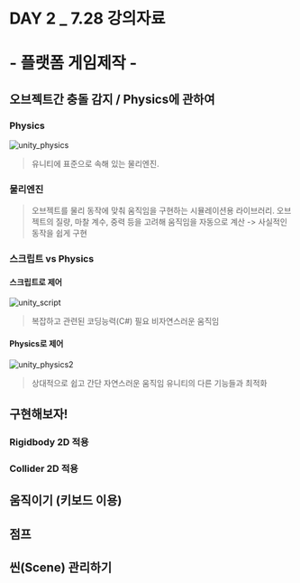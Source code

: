 # DAY 2 _ 7.28 강의자료

# - 플랫폼 게임제작 -

## 오브젝트간 충돌 감지 / Physics에 관하여
 
### Physics
![unity_physics](https://user-images.githubusercontent.com/48755297/87005041-5e388000-c1f9-11ea-9543-f5c947dc4dab.png)
>유니티에 표준으로 속해 있는 물리엔진.
 
### 물리엔진
>오브젝트를 물리 동작에 맞춰 움직임을 구현하는 시뮬레이션용 라이브러리.
>오브젝트의 질량, 마찰 계수, 중력 등을 고려해 움직임을 자동으로 계산 -> 사실적인 동작을 쉽게 구현
 
### 스크립트 vs Physics

  #### 스크립트로 제어 
  ![unity_script](https://user-images.githubusercontent.com/48755297/87005346-d2732380-c1f9-11ea-89b8-8f6aed766e1a.jpg)
  > 복잡하고 관련된 코딩능력(C#) 필요
  > 비자연스러운 움직임
  
  #### Physics로 제어 
  ![unity_physics2](https://user-images.githubusercontent.com/48755297/87005446-f8002d00-c1f9-11ea-8b89-cacf2a725ef8.png)
  > 상대적으로 쉽고 간단
  > 자연스러운 움직임
  > 유니티의 다른 기능들과 최적화


## 구현해보자!

### Rigidbody 2D 적용


### Collider 2D 적용



## 움직이기 (키보드 이용)


## 점프


## 씬(Scene) 관리하기

